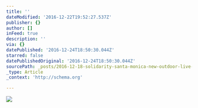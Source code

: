 ```yaml
---
title: ''
dateModified: '2016-12-22T19:52:27.537Z'
publisher: {}
author: []
inFeed: true
description: ''
via: {}
datePublished: '2016-12-24T18:50:30.044Z'
starred: false
datePublishedOriginal: '2016-12-24T18:50:30.044Z'
sourcePath: _posts/2016-12-18-solidarity-santa-monica-new-outdoor-live-perfomance-venue.md
_type: Article
_context: 'http://schema.org'

---
```

![](https://the-grid-user-content.s3-us-west-2.amazonaws.com/2ed87089-6e7c-4cc6-b95d-13bb0220da67.jpg)